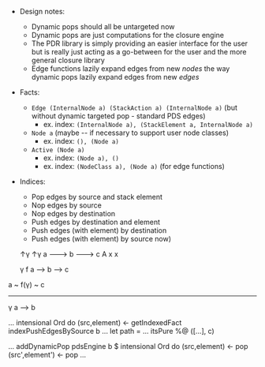* Design notes:
  * Dynamic pops should all be untargeted now
  * Dynamic pops are just computations for the closure engine
  * The PDR library is simply providing an easier interface for the user but is really just acting as a go-between for the user and the more general closure library
  * Edge functions lazily expand edges from new *nodes* the way dynamic pops lazily expand edges from new *edges*
* Facts:
  * `Edge (InternalNode a) (StackAction a) (InternalNode a)` (but without dynamic targeted pop - standard PDS edges)
    * ex. index: `(InternalNode a), (StackElement a, InternalNode a)`
  * `Node a` (maybe -- if necessary to support user node classes)
    * ex. index: `(), (Node a)`
  * `Active (Node a)`
    * ex. index: `(Node a), ()`
    * ex. index: `(NodeClass a), (Node a)` (for edge functions)
* Indices:
  * Pop edges by source and stack element
  * Nop edges by source
  * Nop edges by destination
  * Push edges by destination and element
  * Push edges (with element) by destination
  * Push edges (with element) by source
now)



   ↑γ     ↑γ
a ---> b ---> c
A      x      x


   γ     f
a --> b --> c

a ~ f(γ) ~ c


--------

   γ
a --> b

...
    intensional Ord do
        (src,element) <- getIndexedFact indexPushEdgesBySource b
        ...
        let path = ...
        itsPure %@ ([...], c)


...
    addDynamicPop pdsEngine b $
        intensional Ord do
            (src,element) <- pop
            (src',element') <- pop
            ...